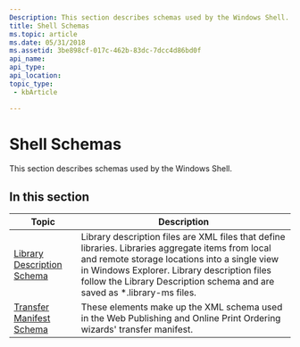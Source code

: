 ```yaml
---
Description: This section describes schemas used by the Windows Shell.
title: Shell Schemas
ms.topic: article
ms.date: 05/31/2018
ms.assetid: 3be898cf-017c-462b-83dc-7dcc4d86bd0f
api_name: 
api_type: 
api_location: 
topic_type: 
 - kbArticle

---
```


# Shell Schemas

This section describes schemas used by the Windows Shell.

## In this section



| Topic                                                             | Description                                                                                                                                                                                                                                                                               |
|-------------------------------------------------------------------|-------------------------------------------------------------------------------------------------------------------------------------------------------------------------------------------------------------------------------------------------------------------------------------------|
| [Library Description Schema](library-schema-entry.md)<br/> | Library description files are XML files that define libraries. Libraries aggregate items from local and remote storage locations into a single view in Windows Explorer. Library description files follow the Library Description schema and are saved as \*.library-ms files.<br/> |
| [Transfer Manifest Schema](manifest-schema.md)<br/>        | These elements make up the XML schema used in the Web Publishing and Online Print Ordering wizards' transfer manifest.<br/>                                                                                                                                                         |



 

 

 




